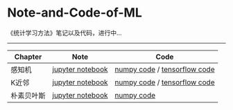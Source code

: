 # Note-and-Code-of-ML
《统计学习方法》笔记以及代码，进行中...   

--- 
  
 Chapter | Note | Code
------------ | ------------- | -------------
感知机 | [jupyter notebook](./Perceptron/Perceptron.ipynb) | [numpy code](./Perceptron/perceptron_np.py) / [tensorflow code](./Perceptron/perceptron_tf.py)
K近邻 | [jupyter notebook](./KNN/kNN.ipynb) | [numpy code](./KNN/knn_np.py) / [tensorflow code](./KNN/knn_tf.py)
朴素贝叶斯 | [jupyter notebook](./NaiveBayes/NaiveBayes.ipynb) | [numpy code](./NaiveBayes/naivebayes_np.py)

